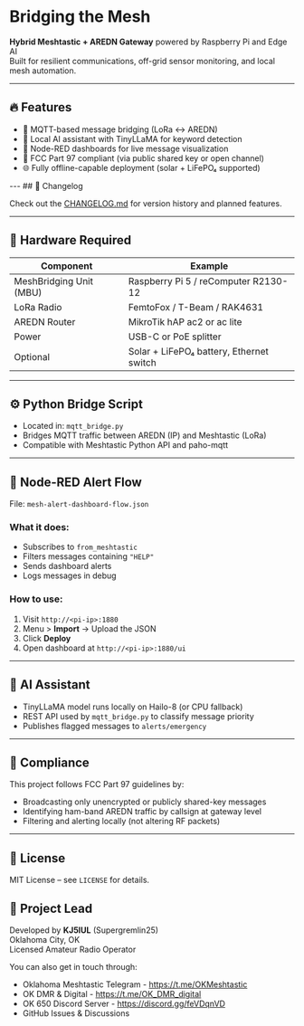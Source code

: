 # Bridging the Mesh

**Hybrid Meshtastic + AREDN Gateway** powered by Raspberry Pi and Edge AI  
Built for resilient communications, off-grid sensor monitoring, and local mesh automation.

---

## 🔥 Features

- 🔄 MQTT-based message bridging (LoRa ↔ AREDN)
- 🧠 Local AI assistant with TinyLLaMA for keyword detection
- 🧰 Node-RED dashboards for live message visualization
- 📡 FCC Part 97 compliant (via public shared key or open channel)
- 🌐 Fully offline-capable deployment (solar + LiFePO₄ supported)

--- ## 🧾 Changelog

Check out the [CHANGELOG.md](./CHANGELOG.md) for version history and planned features.

---

## 🧱 Hardware Required

| Component | Example |
|----------|--------|
| MeshBridging Unit (MBU) | Raspberry Pi 5 / reComputer R2130-12 |
| LoRa Radio | FemtoFox / T-Beam / RAK4631 |
| AREDN Router | MikroTik hAP ac2 or ac lite |
| Power | USB-C or PoE splitter |
| Optional | Solar + LiFePO₄ battery, Ethernet switch |

---

## ⚙️ Python Bridge Script

- Located in: `mqtt_bridge.py`
- Bridges MQTT traffic between AREDN (IP) and Meshtastic (LoRa)
- Compatible with Meshtastic Python API and paho-mqtt

---

## 🧰 Node-RED Alert Flow

File: `mesh-alert-dashboard-flow.json`

### What it does:
- Subscribes to `from_meshtastic`
- Filters messages containing `"HELP"`
- Sends dashboard alerts
- Logs messages in debug

### How to use:
1. Visit `http://<pi-ip>:1880`
2. Menu > **Import** → Upload the JSON
3. Click **Deploy**
4. Open dashboard at `http://<pi-ip>:1880/ui`

---

## 🤖 AI Assistant

- TinyLLaMA model runs locally on Hailo-8 (or CPU fallback)
- REST API used by `mqtt_bridge.py` to classify message priority
- Publishes flagged messages to `alerts/emergency`

---

## 🔐 Compliance

This project follows FCC Part 97 guidelines by:
- Broadcasting only unencrypted or publicly shared-key messages
- Identifying ham-band AREDN traffic by callsign at gateway level
- Filtering and alerting locally (not altering RF packets)

---

## 📄 License

MIT License – see `LICENSE` for details.


## 📡 Project Lead  
Developed by **KJ5IUL** (Supergremlin25)  
Oklahoma City, OK  
Licensed Amateur Radio Operator

You can also get in touch through:
- Oklahoma Meshtastic Telegram - https://t.me/OKMeshtastic
- OK DMR & Digital - https://t.me/OK_DMR_digital
- OK 650 Discord Server - https://discord.gg/feVDqnVD
- GitHub Issues & Discussions
